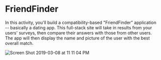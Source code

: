 # FriendFinder

In this activity, you'll build a compatibility-based "FriendFinder" application -- basically a dating app. This full-stack site will take in results from your users' surveys, then compare their answers with those from other users. The app will then display the name and picture of the user with the best overall match.

![Screen Shot 2019-03-08 at 11 11 04 PM](https://user-images.githubusercontent.com/45025352/54066849-24b6c580-41fd-11e9-96e1-5bf36dc367b5.png)
